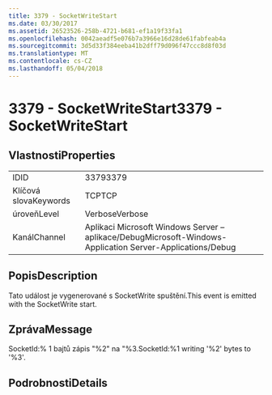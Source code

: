 ```yaml
---
title: 3379 - SocketWriteStart
ms.date: 03/30/2017
ms.assetid: 26523526-258b-4721-b681-ef1a19f33fa1
ms.openlocfilehash: 0042aeadf5e076b7a3966e16d28de61fabfeab4a
ms.sourcegitcommit: 3d5d33f384eeba41b2dff79d096f47ccc8d8f03d
ms.translationtype: MT
ms.contentlocale: cs-CZ
ms.lasthandoff: 05/04/2018
---
```

# <a name="3379---socketwritestart"></a><span data-ttu-id="23a45-102">3379 - SocketWriteStart</span><span class="sxs-lookup"><span data-stu-id="23a45-102">3379 - SocketWriteStart</span></span>
## <a name="properties"></a><span data-ttu-id="23a45-103">Vlastnosti</span><span class="sxs-lookup"><span data-stu-id="23a45-103">Properties</span></span>  
  
|||  
|-|-|  
|<span data-ttu-id="23a45-104">ID</span><span class="sxs-lookup"><span data-stu-id="23a45-104">ID</span></span>|<span data-ttu-id="23a45-105">3379</span><span class="sxs-lookup"><span data-stu-id="23a45-105">3379</span></span>|  
|<span data-ttu-id="23a45-106">Klíčová slova</span><span class="sxs-lookup"><span data-stu-id="23a45-106">Keywords</span></span>|<span data-ttu-id="23a45-107">TCP</span><span class="sxs-lookup"><span data-stu-id="23a45-107">TCP</span></span>|  
|<span data-ttu-id="23a45-108">úroveň</span><span class="sxs-lookup"><span data-stu-id="23a45-108">Level</span></span>|<span data-ttu-id="23a45-109">Verbose</span><span class="sxs-lookup"><span data-stu-id="23a45-109">Verbose</span></span>|  
|<span data-ttu-id="23a45-110">Kanál</span><span class="sxs-lookup"><span data-stu-id="23a45-110">Channel</span></span>|<span data-ttu-id="23a45-111">Aplikaci Microsoft Windows Server – aplikace/Debug</span><span class="sxs-lookup"><span data-stu-id="23a45-111">Microsoft-Windows-Application Server-Applications/Debug</span></span>|  
  
## <a name="description"></a><span data-ttu-id="23a45-112">Popis</span><span class="sxs-lookup"><span data-stu-id="23a45-112">Description</span></span>  
 <span data-ttu-id="23a45-113">Tato událost je vygenerované s SocketWrite spuštění.</span><span class="sxs-lookup"><span data-stu-id="23a45-113">This event is emitted with the SocketWrite start.</span></span>  
  
## <a name="message"></a><span data-ttu-id="23a45-114">Zpráva</span><span class="sxs-lookup"><span data-stu-id="23a45-114">Message</span></span>  
 <span data-ttu-id="23a45-115">SocketId:% 1 bajtů zápis "%2" na "%3.</span><span class="sxs-lookup"><span data-stu-id="23a45-115">SocketId:%1 writing '%2' bytes to '%3'.</span></span>  
  
## <a name="details"></a><span data-ttu-id="23a45-116">Podrobnosti</span><span class="sxs-lookup"><span data-stu-id="23a45-116">Details</span></span>
